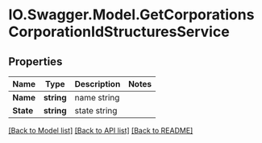 # IO.Swagger.Model.GetCorporationsCorporationIdStructuresService
## Properties

Name | Type | Description | Notes
------------ | ------------- | ------------- | -------------
**Name** | **string** | name string | 
**State** | **string** | state string | 

[[Back to Model list]](../README.md#documentation-for-models) [[Back to API list]](../README.md#documentation-for-api-endpoints) [[Back to README]](../README.md)

